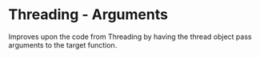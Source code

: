 # Threading - Arguments

Improves upon the code from Threading by having the thread object pass
arguments to the target function.